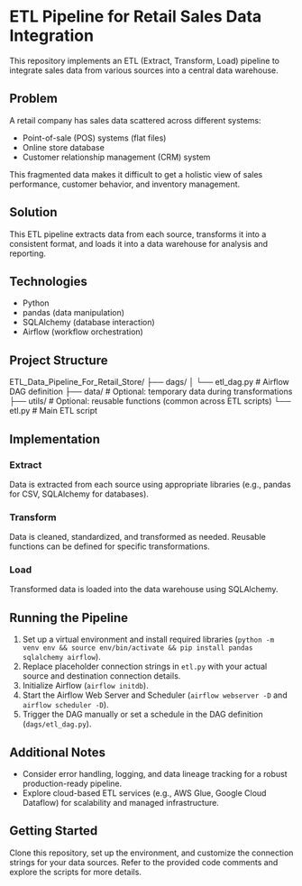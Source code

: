 # ETL Pipeline for Retail Sales Data Integration

This repository implements an ETL (Extract, Transform, Load) pipeline to integrate sales data from various sources into a central data warehouse.

## Problem

A retail company has sales data scattered across different systems:

- Point-of-sale (POS) systems (flat files)
- Online store database
- Customer relationship management (CRM) system

This fragmented data makes it difficult to get a holistic view of sales performance, customer behavior, and inventory management.

## Solution

This ETL pipeline extracts data from each source, transforms it into a consistent format, and loads it into a data warehouse for analysis and reporting.

## Technologies

- Python
- pandas (data manipulation)
- SQLAlchemy (database interaction)
- Airflow (workflow orchestration)

## Project Structure

ETL_Data_Pipeline_For_Retail_Store/
├── dags/
│ └── etl_dag.py # Airflow DAG definition
├── data/ # Optional: temporary data during transformations
├── utils/ # Optional: reusable functions (common across ETL scripts)
└── etl.py # Main ETL script

## Implementation

### Extract

Data is extracted from each source using appropriate libraries (e.g., pandas for CSV, SQLAlchemy for databases).

### Transform

Data is cleaned, standardized, and transformed as needed. Reusable functions can be defined for specific transformations.

### Load

Transformed data is loaded into the data warehouse using SQLAlchemy.

## Running the Pipeline

1. Set up a virtual environment and install required libraries (`python -m venv env && source env/bin/activate && pip install pandas sqlalchemy airflow`).
2. Replace placeholder connection strings in `etl.py` with your actual source and destination connection details.
3. Initialize Airflow (`airflow initdb`).
4. Start the Airflow Web Server and Scheduler (`airflow webserver -D` and `airflow scheduler -D`).
5. Trigger the DAG manually or set a schedule in the DAG definition (`dags/etl_dag.py`).

## Additional Notes

- Consider error handling, logging, and data lineage tracking for a robust production-ready pipeline.
- Explore cloud-based ETL services (e.g., AWS Glue, Google Cloud Dataflow) for scalability and managed infrastructure.

## Getting Started

Clone this repository, set up the environment, and customize the connection strings for your data sources. Refer to the provided code comments and explore the scripts for more details.
